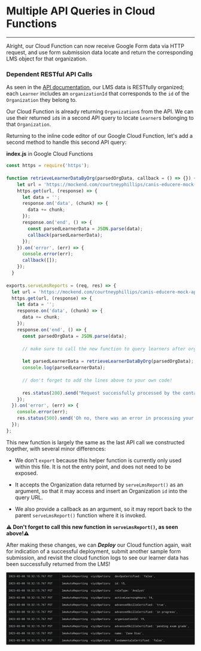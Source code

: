# Multiple API Queries in Cloud Functions
---

Alright, our Cloud Function can now receive Google Form data via HTTP request, and use form submission data locate and return the corresponding LMS object for that organization.

### Dependent RESTful API Calls

As seen in the [API documentation](https://github.com/courtneyphillips/canis-educere-mock-api), our LMS data is RESTfully organized; each `Learner` includes an `organizationId` that corresponds to the `id` of the `Organization` they belong to.

Our Cloud Function is already returning `Organization`s from the API. We can use their returned `id`s in a second API query to locate `Learner`s belonging to that `Organization`.

Returning to the inline code editor of our Google Cloud Function, let's add a second method to handle this second API query:

**index.js** in Google Cloud Functions
```javascript
const https = require('https');

function retrieveLearnerDataByOrg(parsedOrgData, callback = () => {}) {
    let url = 'https://mockend.com/courtneyphillips/canis-educere-mock-api/learner?orgId_eq=' + encodeURIComponent(parsedOrgData[0].id);
    https.get(url, (response) => {
      let data = '';
      response.on('data', (chunk) => {
        data += chunk;
      });
      response.on('end', () => {
        const parsedLearnerData = JSON.parse(data);
        callback(parsedLearnerData);
      });
    }).on('error', (err) => {
      console.error(err);
      callback([]);
    });
  }

exports.serveLmsReports = (req, res) => {
  let url = 'https://mockend.com/courtneyphillips/canis-educere-mock-api/organization?companyName_eq=' + encodeURIComponent(req.body.orgName);
  https.get(url, (response) => {
    let data = '';
    response.on('data', (chunk) => {
      data += chunk;
    });
    response.on('end', () => {
      const parsedOrgData = JSON.parse(data);

      // make sure to call the new function to query learners after org data is received:

      let parsedLearnerData = retrieveLearnerDataByOrg(parsedOrgData);
      console.log(parsedLearnerData);

      // don't forget to add the lines above to your own code!

      res.status(200).send("Request successfully processed by the contactLMS function in GCP!")
    });
  }).on('error', (err) => {
    console.error(err);
    res.status(500).send('Oh no, there was an error in processing your request. Check Logs for GCP and Apps Scripts.');
  });
};
```

This new function is largely the same as the last API call we constructed together, with several minor differences:

- We don't `export` because this helper function is currently only used within this file. It is not the entry point, and does not need to be exposed.

- It accepts the Organization data returned by `serveLmsReport()` as an argument, so that it may access and insert an Organization `id` into the query URL.

- We also provide a callback as an argument, so it may report back to the parent `serveLmsReport()` function where it is invoked.

**⚠️ Don't forget to call this new function in `serveLmsReport()`, as seen above!⚠️**

After making these changes, we can **_Deploy_** our Cloud function again, wait for indication of a successful deployment, submit another sample form submission, and revisit the cloud function logs to see our learner data has been successfully returned from the LMS!

![learner data in GCP logs](../assets/images/learner_data_in_gcp.png)
